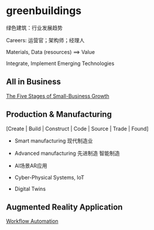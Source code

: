 # greenbuildings

绿色建筑：行业发展趋势

Careers: 运营官；架构师；经理人

Materials, Data (resources) ==> Value

Integrate, Implement Emerging Technologies

## All in Business

[The Five Stages of Small-Business Growth](https://hbr.org/1983/05/the-five-stages-of-small-business-growth)





## Production & Manufacturing

[Create |
Build |
Construct |
Code |
Source |
Trade |
Found]

- Smart manufacturing 现代制造业

- Advanced manufacturing 先进制造 智能制造

- AI场景AR应用

- Cyber-Physical Systems, IoT

- Digital Twins

## Augmented Reality Application

[Workflow Automation](/doctree/workflow_automation.md)










